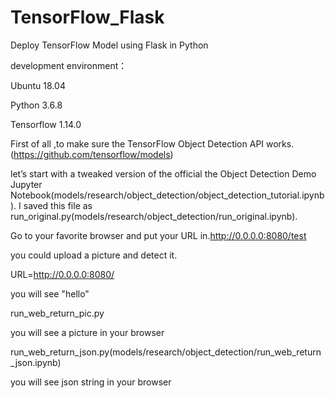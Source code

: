 # TensorFlow_Flask
Deploy TensorFlow Model using Flask in Python

development environment：

Ubuntu 18.04

Python 3.6.8 

Tensorflow 1.14.0

First of all ,to make sure the TensorFlow Object Detection API works.(https://github.com/tensorflow/models)

let’s start with a tweaked version of the official the Object Detection Demo Jupyter Notebook(models/research/object_detection/object_detection_tutorial.ipynb).  I saved this file as run_original.py(models/research/object_detection/run_original.ipynb).

Go to your favorite  browser and put your URL in.http://0.0.0.0:8080/test

you could upload a picture and detect it.

URL=http://0.0.0.0:8080/

you will see  "hello"

run_web_return_pic.py

you will see a picture in your browser

run_web_return_json.py(models/research/object_detection/run_web_return_json.ipynb)

you will see json string in your browser
